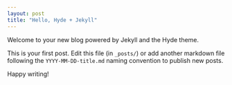 ```yaml
---
layout: post
title: "Hello, Hyde + Jekyll"
---
```


Welcome to your new blog powered by Jekyll and the Hyde theme.

This is your first post. Edit this file (in `_posts/`) or add another markdown file following the `YYYY-MM-DD-title.md` naming convention to publish new posts.

Happy writing!

